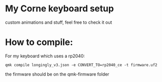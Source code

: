 # My Corne keyboard setup
custom animations and stuff, feel free to check it out
# How to compile:
For my keyboard which uses a rp2040:
```
qmk compile longingly_v3.json -e CONVERT_TO=rp2040_ce -t firmware.uf2 
```
the firmware should be on the qmk-firmware folder